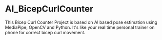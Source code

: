 # AI_BicepCurlCounter
This Bicep Curl Counter Project is based on AI based pose estimation using MediaPipe, OpenCV and Python. It's like your real time personal trainer on phone for correct bicep curl movement. 
